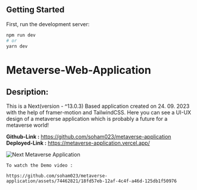 ## Getting Started

First, run the development server:

```bash
npm run dev
# or
yarn dev
```

# Metaverse-Web-Application

## Desription:

This is a Next(version - ^13.0.3) Based application created on 24. 09. 2023 with the help of framer-motion and TailwindCSS. Here you can see a UI-UX design of a metaverse application which is probably a future for a metaverse world!

__Github-Link :__ https://github.com/soham023/metaverse-application
__Deployed-Link :__ https://metaverse-application.vercel.app/

![Next Metaverse Application](https://soham-sadhukhan.imgbb.com/)

```
To watch the Demo video :

https://github.com/soham023/metaverse-application/assets/74462821/18fd57eb-12af-4c4f-a46d-125db1f50976


